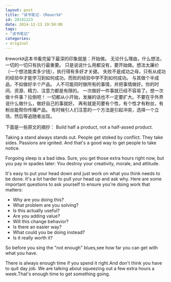 ```yaml
---
layout: post
title: "读书笔记-《Rework》"
id: 20141223
date: 2014-12-23 19:50:00
tags: 
- "读书笔记"
categories: 
- original
---
```


《rework》这本书看完留下最深的印象就是：开始做。
无论什么理由，什么想法，一切的一切只有执行最重要。
只是说说什么用都没有，要开始做。想法太廉价（一个想法能卖多少钱），执行得有多好才关键。
失败不是成功之母，只有从成功的经验中才能学习到如何成功，而败的经验中学不到如何成功。
与其做个半成品，不如做好半个产品。
人不可能同时做所有的事情，并把事情做好。你的时间、资源、精力、注意力都是有限的。
一次做好一件事就已经不容易了。想一次做十件事？拉倒吧！
一切都从小开始，发展的话也不一定要扩大。不要在乎外界说什么做什么，做好自己的事就好。
再有就是司要有个性，有个性才有粉丝，有粉丝能帮你传播产品。
有时候引人们注意的一个方法是引起冲突，选择一个立场，然后等追随者出现。

下面是一些原文的摘抄：
Build half a product, not a half-assed product.

Taking a stand always stands out. People get stoked by conflict.
They take sides. Passions are ignited. And that's a good way to get people to take notice. 

Forgoing sleep is a bad idea. 
Sure, you get those extra hours right now, but you pay in spades later: You destroy your creativity, morale, and attitude.

It's easy to put your head down and just work on what you think needs to be done. 
It's a lot harder to pull your head up and ask why. 
Here are some important questions to ask yourself to ensure you're doing work that matters:
- Why are you doing this?
- What problem are you solving?
-  Is this actually useful? 
- Are you adding value?
- Will this change behavior? 
-  Is there an easier way? 
- What could you be doing instead?
- Is it really worth it? 

So before you sing the "not enough" blues,see how far you can get with what you have.

There is always enough time if you spend it right.And don't think you have to quit day job.
We are talking about squeezing out a few extra hours a week.That's enough time to get something going.
